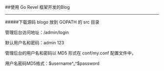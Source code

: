 

##使用 Go Revel 框架开发的Blog


---


#####下载源码 blogo 放到 GOPATH 的 src 目录



管理后台访问地址：/admin/login

默认用户名和密码：admin 123

管理后台的用户名和密码以 MD5 形式在 conf/my.conf 配置文件中，

用户名密码MD5格式：$username^_^$password 






